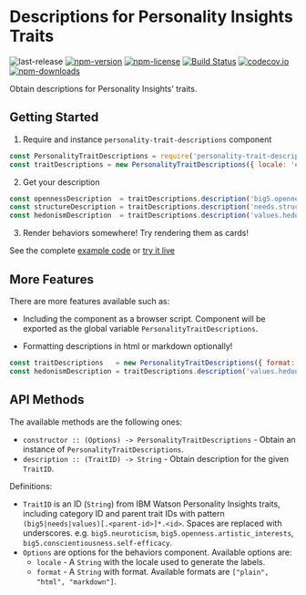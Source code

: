 # Descriptions for Personality Insights Traits
![last-release](https://img.shields.io/github/tag/personality-insights/trait-descriptions.svg)
[![npm-version](https://img.shields.io/npm/v/personality-trait-descriptions.svg)](https://www.npmjs.com/package/personality-trait-descriptions)
[![npm-license](https://img.shields.io/npm/l/personality-trait-descriptions.svg)](https://www.npmjs.com/package/personality-trait-descriptions)
[![Build Status](https://travis-ci.org/personality-insights/trait-descriptions.svg?branch=master)](https://travis-ci.org/personality-insights/trait-descriptions)
[![codecov.io](https://codecov.io/github/personality-insights/trait-descriptions/coverage.svg?branch=master)](https://codecov.io/github/personality-insights/trait-descriptions?branch=master)
[![npm-downloads](https://img.shields.io/npm/dm/personality-trait-descriptions.svg)](https://www.npmjs.com/package/personality-trait-descriptions)

Obtain descriptions for Personality Insights' traits.

## Getting Started

1. Require and instance `personality-trait-descriptions` component

  ```JavaScript
  const PersonalityTraitDescriptions = require('personality-trait-descriptions');
  const traitDescriptions = new PersonalityTraitDescriptions({ locale: 'es' });
  ```

2. Get your description

  ```JavaScript
  const opennessDescription  = traitDescriptions.description('big5.openness');
  const structureDescription = traitDescriptions.description('needs.structure');
  const hedonismDescription  = traitDescriptions.description('values.hedonism');
  ```

3. Render behaviors somewhere! Try rendering them as cards!

See the complete [example code][example_code] or [try it live][live_example]

## More Features

There are more features available such as:

- Including the component as a browser script. Component will be exported as the
global variable `PersonalityTraitDescriptions`.

- Formatting descriptions in html or markdown optionally!
```JavaScript
const traitDescriptions   = new PersonalityTraitDescriptions({ format:'html' });
const hedonismDescription = traitDescriptions.description('values.hedonism');
```

## API Methods

The available methods are the following ones:
  - `constructor :: (Options) -> PersonalityTraitDescriptions` - Obtain an instance of `PersonalityTraitDescriptions`.
  - `description :: (TraitID) -> String` - Obtain description for the given `TraitID`.

Definitions:
 -  `TraitID` is an ID (`String`) from IBM Watson Personality Insights traits, including category ID and parent trait IDs with pattern `(big5|needs|values)[.<parent-id>]*.<id>`. Spaces are replaced with underscores. e.g. `big5.neuroticism`, `big5.openness.artistic_interests`, `big5.conscientiousness.self-efficacy`.
 - `Options` are options for the behaviors component. Available options are:
   - `locale` - A `String` with the locale used to generate the labels.
   - `format` - A `String` with format. Available formats are `["plain", "html", "markdown"]`.

 [example_code]: https://github.com/personality-insights/trait-descriptions/blob/master/examples/example.html
 [live_example]: https://rawgit.com/personality-insights/trait-descriptions/master/examples/example.html
